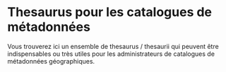 # Thesaurus pour les catalogues de métadonnées

Vous trouverez ici un ensemble de thesaurus / thesaurii qui peuvent être indispensables ou très utiles pour les administrateurs de catalogues de métadonnées géographiques.

